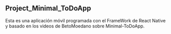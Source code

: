 ## Project_Minimal_ToDoApp
Esta es una aplicación móvil programada con el FrameWork de React Native y basado en los videos de BetoMoedano sobre Minimal-ToDoApp.
